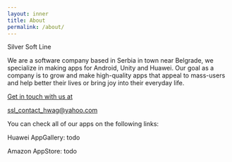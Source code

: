 ```yaml
---
layout: inner
title: About
permalink: /about/
---
```

Silver Soft Line

We are a software company based in Serbia in town near Belgrade, we specialize in making apps for Android, Unity and Huawei. Our goal as a company is to grow and make high-quality apps that appeal to mass-users and help better their lives or bring joy into their everyday life. 


<a href="ssl_contact_hwag@yahoo.com" target="_blank" >Get in touch with us at</a>


ssl_contact_hwag@yahoo.com
            
            
            
You can check all of our apps on the following links:

Huawei AppGallery: todo

Amazon AppStore: todo
